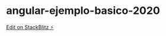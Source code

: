 # angular-ejemplo-basico-2020

[Edit on StackBlitz ⚡️](https://stackblitz.com/edit/angular-ejemplo-basico-2020)